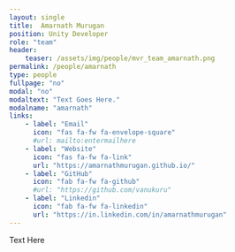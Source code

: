 ```yaml
---
layout: single
title:  Amarnath Murugan
position: Unity Developer
role: "team"
header:
    teaser: /assets/img/people/mvr_team_amarnath.png
permalink: /people/amarnath
type: people
fullpage: "no"
modal: "no"
modaltext: "Text Goes Here."
modalname: "amarnath"
links:
    - label: "Email"
      icon: "fas fa-fw fa-envelope-square"
      #url: mailto:entermailhere
    - label: "Website"
      icon: "fas fa-fw fa-link"
      url: "https://amarnathmurugan.github.io/"
    - label: "GitHub"
      icon: "fab fa-fw fa-github"
      #url: "https://github.com/vanukuru"
    - label: "Linkedin"
      icon: "fab fa-fw fa-linkedin"
      url: "https://in.linkedin.com/in/amarnathmurugan"
---
```


Text Here


